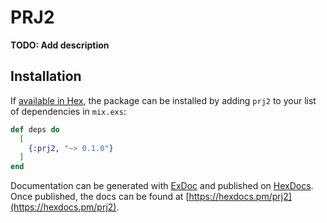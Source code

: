 # PRJ2

**TODO: Add description**

## Installation

If [available in Hex](https://hex.pm/docs/publish), the package can be installed
by adding `prj2` to your list of dependencies in `mix.exs`:

```elixir
def deps do
  [
    {:prj2, "~> 0.1.0"}
  ]
end
```

Documentation can be generated with [ExDoc](https://github.com/elixir-lang/ex_doc)
and published on [HexDocs](https://hexdocs.pm). Once published, the docs can
be found at [https://hexdocs.pm/prj2](https://hexdocs.pm/prj2).


